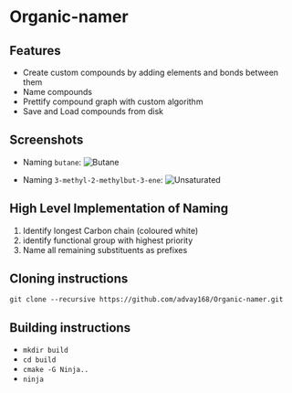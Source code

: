 # Organic-namer

## Features
- Create custom compounds by adding elements and bonds between them
- Name compounds
- Prettify compound graph with custom algorithm
- Save and Load compounds from disk

## Screenshots
- Naming `butane`:
![Butane](https://github.com/advay168/Organic-namer/assets/23453652/53d1552c-c4e7-488a-81db-76c199c42a06)

- Naming `3-methyl-2-methylbut-3-ene`:
![Unsaturated](https://github.com/advay168/Organic-namer/assets/23453652/b9d29196-4bc9-4119-8276-c706328a2ac6)

## High Level Implementation of Naming
1. Identify longest Carbon chain (coloured white)
2. identify functional group with highest priority
3. Name all remaining substituents as prefixes

## Cloning instructions
````git clone --recursive https://github.com/advay168/Organic-namer.git````

## Building instructions
* `mkdir build`
* `cd build`
* `cmake -G Ninja..`
* `ninja`
